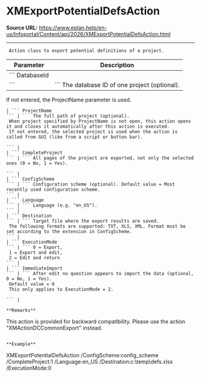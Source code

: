 # XMExportPotentialDefsAction

**Source URL:** https://www.eplan.help/en-us/Infoportal/Content/api/2026/XMExportPotentialDefsAction.html

---

```
 Action class to export potential definitions of a project.

```

| Parameter | Description |
| --- | --- |
| ``` DatabaseId
 ``` | ``` The database ID of one project (optional).
  If not entered, the ProjectName parameter is used.
  
 ``` |
| ``` ProjectName
 ``` | ``` The full path of project (optional).
  When project specified by ProjectName is not open, this action opens it and closes it automatically after this action is executed.
  If not entered, the selected project is used when the action is called from GUI (like from a script or button bar).
  
 ``` |
| ``` CompleteProject
 ``` | ``` All pages of the project are exported, not only the selected ones (0 = No, 1 = Yes).
  
 ``` |
| ``` ConfigScheme
 ``` | ``` Configuration scheme (optional). Default value = Most recently used configuration scheme.
 ``` |
| ``` Language
 ``` | ``` Language (e.g. "en_US").
 ``` |
| ``` Destination
 ``` | ``` Target file where the export results are saved.
  The following formats are supported: TXT, XLS, XML. Format must be set according to the extension in ConfigScheme.
 ``` |
| ``` ExecutionMode
 ``` | ``` 0 = Export,
  1 = Export and edit,
  2 = Edit and return
 ``` |
| ``` ImmediateImport
 ``` | ``` After edit no question appears to import the data (optional, 0 = No, 1 = Yes).
  Default value = 0
  This only applies to ExecutionMode = 2.
  
 ``` |

**Remarks**

```
This action is provided for backward compatibility. Please use the action "XMActionDCCommonExport" instead.

```

**Example**

```
 XMExportPotentialDefsAction /ConfigScheme:config_scheme /CompleteProject:1  /Language:en_US /Destination:c:\\temp\\defs.xlsx /ExecutionMode:0

```
